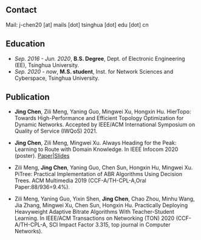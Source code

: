 ## Contact
Mail: j-chen20 [at] mails [dot] tsinghua [dot] edu [dot] cn

## Education
- *Sep. 2016 - Jun. 2020*, **B.S. Degree**, Dept. of Electronic Engineering (EE), Tsinghua University.
- *Sep. 2020 - now*, **M.S. student**, Inst. for Network Sciences and Cyberspace, Tsinghua University.

## Publication
- **Jing Chen**, Zili Meng, Yaning Guo, Mingwei Xu, Hongxin Hu. HierTopo: Towards High-Performance and Efficient Topology Optimization for Dynamic Networks. Accepted by IEEE/ACM International Symposium on Quality of Service (IWQoS) 2021.

- **Jing Chen**, Zili Meng, Mingwei Xu. Always Heading for the Peak: Learning to Route with Domain Knowledge. In IEEE Infocom 2020 (poster). [Paper](./files/Altitude_Infocom20Poster_final.pdf)\|[Slides](./files/altitude-infocom20poster-slides.pptx)

- Zili Meng, **Jing Chen**, Yaning Guo, Chen Sun, Hongxin Hu, Mingwei Xu. PiTree: Practical Implementation of ABR Algorithms Using Decision Trees. ACM Multimedia 2019 (CCF-A/TH-CPL-A,Oral Paper:88/936=9.4%).

- Zili Meng, Yaning Guo, Yixin Shen, **Jing Chen**, Chao Zhou, Minhu Wang, Jia Zhang, Mingwei Xu, Chen Sun, Hongxin Hu. Practically Deploying Heavyweight Adaptive Bitrate Algorithms With Teacher-Student Learning. In IEEE/ACM Transactions on Networking (TON) 2020 (CCF-A/TH-CPL-A, SCI Impact Factor 3.315, top journal in Computer Networks).
